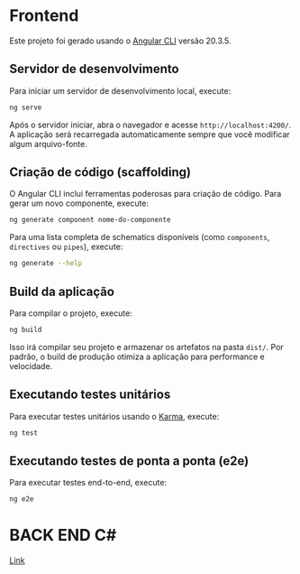 
# Frontend

Este projeto foi gerado usando o [Angular CLI](https://github.com/angular/angular-cli) versão 20.3.5.

## Servidor de desenvolvimento

Para iniciar um servidor de desenvolvimento local, execute:

```bash
ng serve
```

Após o servidor iniciar, abra o navegador e acesse `http://localhost:4200/`.
A aplicação será recarregada automaticamente sempre que você modificar algum arquivo-fonte.

## Criação de código (scaffolding)

O Angular CLI inclui ferramentas poderosas para criação de código. Para gerar um novo componente, execute:

```bash
ng generate component nome-do-componente
```

Para uma lista completa de schematics disponíveis (como `components`, `directives` ou `pipes`), execute:

```bash
ng generate --help
```

## Build da aplicação

Para compilar o projeto, execute:

```bash
ng build
```

Isso irá compilar seu projeto e armazenar os artefatos na pasta `dist/`.
Por padrão, o build de produção otimiza a aplicação para performance e velocidade.

## Executando testes unitários

Para executar testes unitários usando o [Karma](https://karma-runner.github.io), execute:

```bash
ng test
```

## Executando testes de ponta a ponta (e2e)

Para executar testes end-to-end, execute:

```bash
ng e2e
```
# BACK END C#
[Link](https://github.com/alexpxmort-btos/Api-C-)

